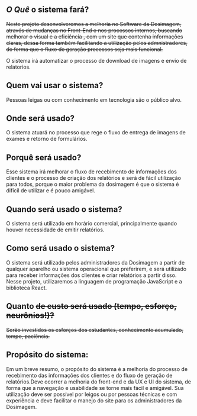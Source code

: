## *O Quê* o sistema fará?
~~Neste projeto desenvolveremos a melhoria no Software da Dosimagem, através de mudanças no Front-End e nos processos internos,
buscando melhorar o visual e a eficiência , com um site que contenha informações claras, dessa forma também facilitando 
a utilização pelos admnistradores, de forma que o fluxo de geração processos seja mais funcional.~~

O sistema irá automatizar o processo de download de imagens e envio de relatorios.
## Quem vai usar o sistema?
Pessoas leigas ou com conhecimento em tecnologia são o público alvo.

## Onde será usado?
O sistema atuará no processo que rege o fluxo de entrega de imagens de exames e retorno de formulários.

## Porquê será usado?
Esse sistema irá melhorar o fluxo de recebimento de informações dos clientes e o processo de criação  dos relatórios e será de fácil utilização para todos, porque  o maior problema da dosimagem é que o sistema  é difícil de utilizar e é pouco amigável.

## Quando será usado o sistema?
O sistema será utilizado em horário comercial, principalmente quando houver necessidade de emitir relatórios.

## Como será usado o sistema?
O sistema será utilizado pelos administradores da Dosimagem a partir de qualquer aparelho ou sistema operacional que preferirem, e será utilizado para receber informações dos clientes e criar relatórios a partir disso.
Nesse projeto, utilizaremos a linguagem de programação JavaScript e a biblioteca React.

## Quanto ~~de custo será usado (tempo, esforço, neurônios!)?~~
~~Serão investidos os esforços dos estudantes, conhecimento acumulado, tempo, paciência.~~

## Propósito do sistema:
Em um breve resumo, o propósito do sistema é a melhoria do processo de recebimento das informações dos clientes e do fluxo de geração de relatórios.Deve ocorrer a melhoria do front-end e da UX e UI do sistema, de forma que a navegação e usabilidade se torne mais fácil e amigável.
Sua utilização deve ser possível por leigos ou por pessoas técnicas e com experiência e deve facilitar o manejo do site para os administradores da Dosimagem.


